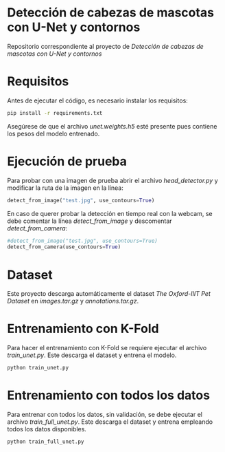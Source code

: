 # Detección de cabezas de mascotas con U-Net y contornos

Repositorio correspondiente al proyecto de *Detección de cabezas de mascotas con U-Net y contornos*

# Requisitos

Antes de ejecutar el código, es necesario instalar los requisitos:

```bash
pip install -r requirements.txt
```

Asegúrese de que el archivo *unet.weights.h5* esté presente pues contiene los pesos del modelo
entrenado.

# Ejecución de prueba

Para probar con una imagen de prueba abrir el archivo *head_detector.py* y modificar la ruta de la imagen
en la línea:

```python
detect_from_image("test.jpg", use_contours=True)
```

En caso de querer probar la detección en tiempo real con la webcam, se debe comentar la línea *detect_from_image*
y descomentar *detect_from_camera*:

```python
#detect_from_image("test.jpg", use_contours=True)
detect_from_camera(use_contours=True)
```

# Dataset

Este proyecto descarga automáticamente el dataset *The Oxford-IIIT Pet Dataset* en *images.tar.gz* y
*annotations.tar.gz*.

# Entrenamiento con K-Fold

Para hacer el entrenamiento con K-Fold se requiere ejecutar el archivo *train_unet.py*. Este descarga
el dataset y entrena el modelo.

```bash
python train_unet.py
```

# Entrenamiento con todos los datos

Para entrenar con todos los datos, sin validación, se debe ejecutar el archivo *train_full_unet.py*. Este
descarga el dataset y entrena empleando todos los datos disponibles.

```bash
python train_full_unet.py
```
